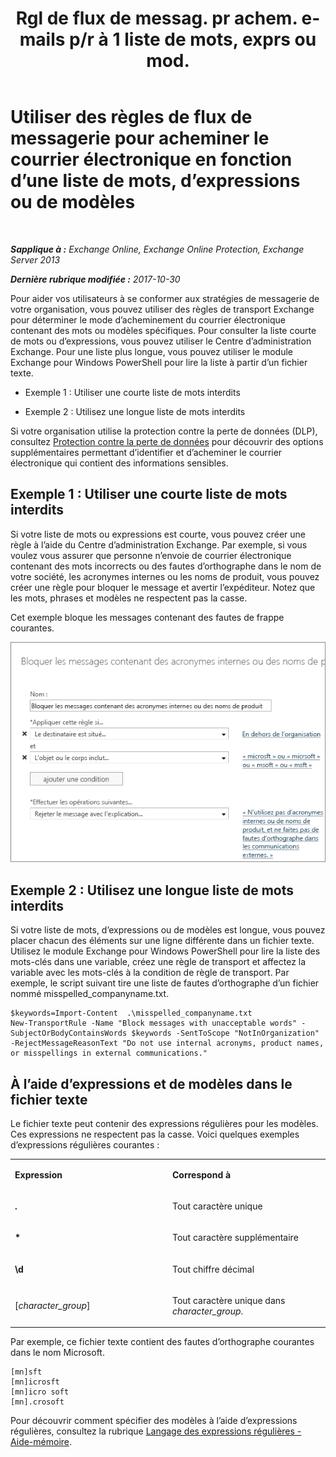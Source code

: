 ﻿---
title: 'Rgl de flux de messag. pr achem. e-mails p/r à 1 liste de mots, exprs ou mod.'
TOCTitle: Utiliser des règles de flux de messagerie pour acheminer le courrier électronique en fonction d’une liste de mots, d’expressions ou de modèles
ms:assetid: 4c5bee1b-58b5-4152-baef-86fa103050ae
ms:mtpsurl: https://technet.microsoft.com/fr-fr/library/Dn951131(v=EXCHG.150)
ms:contentKeyID: 65218856
ms.date: 04/24/2018
mtps_version: v=EXCHG.150
ms.translationtype: HT
---

# Utiliser des règles de flux de messagerie pour acheminer le courrier électronique en fonction d’une liste de mots, d’expressions ou de modèles

 

_**Sapplique à :** Exchange Online, Exchange Online Protection, Exchange Server 2013_

_**Dernière rubrique modifiée :** 2017-10-30_

Pour aider vos utilisateurs à se conformer aux stratégies de messagerie de votre organisation, vous pouvez utiliser des règles de transport Exchange pour déterminer le mode d’acheminement du courrier électronique contenant des mots ou modèles spécifiques. Pour consulter la liste courte de mots ou d’expressions, vous pouvez utiliser le Centre d’administration Exchange. Pour une liste plus longue, vous pouvez utiliser le module Exchange pour Windows PowerShell pour lire la liste à partir d’un fichier texte.

  - Exemple 1 : Utiliser une courte liste de mots interdits

  - Exemple 2 : Utilisez une longue liste de mots interdits

Si votre organisation utilise la protection contre la perte de données (DLP), consultez [Protection contre la perte de données](technical-overview-of-dlp-data-loss-prevention-in-exchange.md) pour découvrir des options supplémentaires permettant d’identifier et d’acheminer le courrier électronique qui contient des informations sensibles.

## Exemple 1 : Utiliser une courte liste de mots interdits

Si votre liste de mots ou expressions est courte, vous pouvez créer une règle à l’aide du Centre d’administration Exchange. Par exemple, si vous voulez vous assurer que personne n’envoie de courrier électronique contenant des mots incorrects ou des fautes d’orthographe dans le nom de votre société, les acronymes internes ou les noms de produit, vous pouvez créer une règle pour bloquer le message et avertir l’expéditeur. Notez que les mots, phrases et modèles ne respectent pas la casse.

Cet exemple bloque les messages contenant des fautes de frappe courantes.

![Règle affichant le blocage d’un message en fonction de critères de texte](images/Dn951131.a8489cbb-be59-4890-ae30-1431703eeb88(EXCHG.150).png "Règle affichant le blocage d’un message en fonction de critères de texte")

## Exemple 2 : Utilisez une longue liste de mots interdits

Si votre liste de mots, d’expressions ou de modèles est longue, vous pouvez placer chacun des éléments sur une ligne différente dans un fichier texte. Utilisez le module Exchange pour Windows PowerShell pour lire la liste des mots-clés dans une variable, créez une règle de transport et affectez la variable avec les mots-clés à la condition de règle de transport. Par exemple, le script suivant tire une liste de fautes d’orthographe d’un fichier nommé misspelled\_companyname.txt.

    $keywords=Import-Content  .\misspelled_companyname.txt
    New-TransportRule -Name "Block messages with unacceptable words" -SubjectOrBodyContainsWords $keywords -SentToScope "NotInOrganization" -RejectMessageReasonText "Do not use internal acronyms, product names, or misspellings in external communications."

## À l’aide d’expressions et de modèles dans le fichier texte

Le fichier texte peut contenir des expressions régulières pour les modèles. Ces expressions ne respectent pas la casse. Voici quelques exemples d’expressions régulières courantes :


<table>
<colgroup>
<col style="width: 50%" />
<col style="width: 50%" />
</colgroup>
<tbody>
<tr class="odd">
<td><p><strong>Expression</strong></p></td>
<td><p><strong>Correspond à</strong></p></td>
</tr>
<tr class="even">
<td><p><strong>.</strong></p></td>
<td><p>Tout caractère unique</p></td>
</tr>
<tr class="odd">
<td><p><strong>*</strong></p></td>
<td><p>Tout caractère supplémentaire</p></td>
</tr>
<tr class="even">
<td><p><strong>\d</strong></p></td>
<td><p>Tout chiffre décimal</p></td>
</tr>
<tr class="odd">
<td><p>[<em>character_group</em>]</p></td>
<td><p>Tout caractère unique dans <em>character_group</em>.</p></td>
</tr>
</tbody>
</table>


Par exemple, ce fichier texte contient des fautes d’orthographe courantes dans le nom Microsoft.

    [mn]sft
    [mn]icrosft
    [mn]icro soft
    [mn].crosoft

Pour découvrir comment spécifier des modèles à l’aide d’expressions régulières, consultez la rubrique [Langage des expressions régulières - Aide-mémoire](https://go.microsoft.com/fwlink/p/?linkid=532394).

